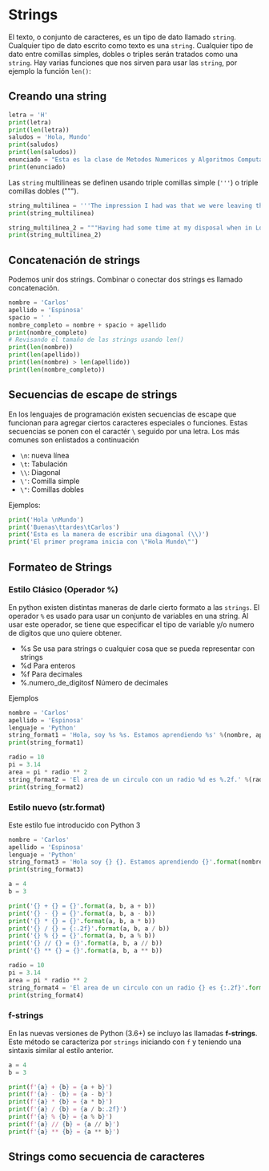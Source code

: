 # Strings

El texto, o conjunto de caracteres, es un tipo de dato llamado `string`. Cualquier tipo de dato escrito como texto es una `string`. Cualquier tipo de dato entre comillas simples, dobles o triples serán tratados como una `string`. Hay varias funciones que nos sirven para usar las `string`, por ejemplo la función `len()`:

## Creando una string

```python
letra = 'H'
print(letra)
print(len(letra))
saludos = 'Hola, Mundo'
print(saludos)
print(len(saludos))
enunciado = "Esta es la clase de Metodos Numericos y Algoritmos Computacionales"
print(enunciado)
```

Las `string` multilineas se definen usando triple comillas simple (`'''`) o triple comillas dobles (""").

```python
string_multilinea = '''The impression I had was that we were leaving the West and entering the East; the most western of splendid bridges over the Danube, which is here of noble width and depth, took us among the traditions of Turkish rule.'''
print(string_multilinea)

string_multilinea_2 = """Having had some time at my disposal when in London, I had visited the British Museum, and made search among the books and maps in the library regarding Transylvania; it had struck me that some foreknowledge of the country could hardly fail to have some importance in dealing with a nobleman of that country."""
print(string_multilinea_2)
```

## Concatenación de strings

Podemos unir dos strings. Combinar o conectar dos strings es llamado concatenación.

```python
nombre = 'Carlos'
apellido = 'Espinosa'
spacio = ' '
nombre_completo = nombre + spacio + apellido
print(nombre_completo)
# Revisando el tamaño de las strings usando len()
print(len(nombre))
print(len(apellido))
print(len(nombre) > len(apellido))
print(len(nombre_completo))
```

## Secuencias de escape de strings

En los lenguajes de programación existen secuencias de escape que funcionan para agregar ciertos caracteres especiales o funciones. Estas secuencias se ponen con el caractér `\` seguido por una letra. Los más comunes son enlistados a continuación

- `\n`: nueva línea
- `\t`: Tabulación
- `\\`: Diagonal
- `\'`: Comilla simple
- `\"`: Comillas dobles

Ejemplos:

```python
print('Hola \nMundo')
print('Buenas\ttardes\tCarlos')
print('Esta es la manera de escribir una diagonal (\\)')
print('El primer programa inicia con \"Hola Mundo\"')
```

## Formateo de Strings

### Estilo Clásico (Operador %)

En python existen distintas maneras de darle cierto formato a las `strings`. El operador `%` es usado para usar un conjunto de variables en una string. Al usar este operador, se tiene que especificar el tipo de variable y/o numero de digitos que uno quiere obtener. 

- %s Se usa para strings o cualquier cosa que se pueda representar con strings
- %d Para enteros
- %f Para decimales
- %.numero_de_digitosf Número de decimales

Ejemplos

```python
nombre = 'Carlos'
apellido = 'Espinosa'
lenguaje = 'Python'
string_format1 = 'Hola, soy %s %s. Estamos aprendiendo %s' %(nombre, apellido, lenguaje)
print(string_format1)

radio = 10
pi = 3.14
area = pi * radio ** 2
string_format2 = 'El area de un circulo con un radio %d es %.2f.' %(radio, area)
print(string_format2)
```

### Estilo nuevo (str.format)

Este estilo fue introducido con Python 3

```python
nombre = 'Carlos'
apellido = 'Espinosa'
lenguaje = 'Python'
string_format3 = 'Hola soy {} {}. Estamos aprendiendo {}'.format(nombre, apellido, lenguaje)
print(string_format3)

a = 4
b = 3

print('{} + {} = {}'.format(a, b, a + b))
print('{} - {} = {}'.format(a, b, a - b))
print('{} * {} = {}'.format(a, b, a * b))
print('{} / {} = {:.2f}'.format(a, b, a / b))
print('{} % {} = {}'.format(a, b, a % b))
print('{} // {} = {}'.format(a, b, a // b))
print('{} ** {} = {}'.format(a, b, a ** b))

radio = 10
pi = 3.14
area = pi * radio ** 2
string_format4 = 'El area de un circulo con un radio {} es {:.2f}'.format(radio, area)
print(string_format4)
```

### f-strings

En las nuevas versiones de Python (3.6+) se incluyo las llamadas **f-strings**. Este método se caracteriza por `strings` iniciando con `f` y teniendo una sintaxis similar al estilo anterior.

```python
a = 4
b = 3

print(f'{a} + {b} = {a + b}')
print(f'{a} - {b} = {a - b}')
print(f'{a} * {b} = {a * b}')
print(f'{a} / {b} = {a / b:.2f}')
print(f'{a} % {b} = {a % b}')
print(f'{a} // {b} = {a // b}')
print(f'{a} ** {b} = {a ** b}')
```

## Strings como secuencia de caracteres
